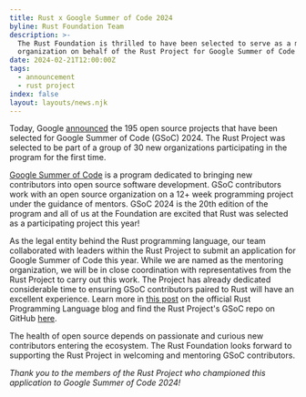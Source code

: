 ```yaml
---
title: Rust x Google Summer of Code 2024
byline: Rust Foundation Team
description: >-
  The Rust Foundation is thrilled to have been selected to serve as a mentoring
  organization on behalf of the Rust Project for Google Summer of Code 2024!
date: 2024-02-21T12:00:00Z
tags:
  - announcement
  - rust project
index: false
layout: layouts/news.njk
---
```

Today, Google [announced](https://opensource.googleblog.com/2024/02/mentor-organizations-announced-for-google-summer-of-code-2024.html)&nbsp;the 195 open source projects that have been selected for Google Summer of Code (GSoC) 2024. The Rust Project was selected to be part of a group of 30 new organizations participating in the program for the first time.&nbsp;

[Google Summer of Code](https://summerofcode.withgoogle.com/) is a program dedicated to bringing new contributors into open source software development. GSoC contributors work with an open source organization on a 12+ week programming project under the guidance of mentors. GSoC 2024 is the 20th edition of the program and all of us at the Foundation are excited that Rust was selected as a participating project this year!

As the legal entity behind the Rust programming language, our team collaborated with leaders within the Rust Project to submit an application for Google Summer of Code this year. While we are named as the mentoring organization, we will be in close coordination with representatives from the Rust Project to carry out this work. The Project has already dedicated considerable time to ensuring GSoC contributors paired to Rust will have an excellent experience. Learn more in [this post](https://blog.rust-lang.org/2024/02/21/Rust-participates-in-GSoC-2024.html) on the official Rust Programming Language blog and find the Rust Project's GSoC repo on GitHub [here](https://github.com/rust-lang/google-summer-of-code).&nbsp;

The health of open source depends on passionate and curious new contributors entering the ecosystem. The Rust Foundation looks forward to supporting the Rust Project in welcoming and mentoring GSoC contributors.

*Thank you to the members of the Rust Project who championed this application to Google Summer of Code 2024!*